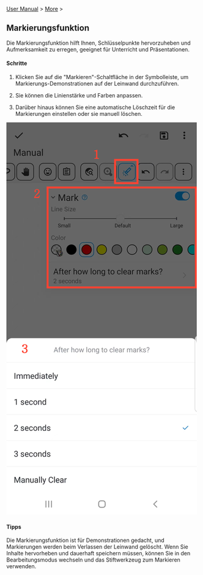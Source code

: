 [User Manual](/dragonnest/drawnote/manual/en) > [More](/dragonnest/drawnote/manual/en/more) >

Markierungsfunktion
---
Die Markierungsfunktion hilft Ihnen, Schlüsselpunkte hervorzuheben und Aufmerksamkeit zu erregen, geeignet für Unterricht und Präsentationen.

#### Schritte

1. Klicken Sie auf die "Markieren"-Schaltfläche in der Symbolleiste, um Markierungs-Demonstrationen auf der Leinwand durchzuführen.

2. Sie können die Linienstärke und Farben anpassen.

3. Darüber hinaus können Sie eine automatische Löschzeit für die Markierungen einstellen oder sie manuell löschen.

![Markierungsfunktion](imgs/marking_function1.png)

#### Tipps
Die Markierungsfunktion ist für Demonstrationen gedacht, und Markierungen werden beim Verlassen der Leinwand gelöscht. Wenn Sie Inhalte hervorheben und dauerhaft speichern müssen, können Sie in den Bearbeitungsmodus wechseln und das Stiftwerkzeug zum Markieren verwenden.